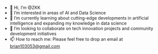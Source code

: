 - 👋 Hi, I’m @ZKK
- 👀  I’m interested in areas of AI and Data Science
- 🌱 I’m currently learning about cutting-edge developments in artificial intelligence and expanding my knowledge in data science
- 💞️ I’m looking to collaborate on tech innovation projects and community development initiatives
- 📫 How to reach me: Please feel free to drop an email at brian103053@gmail.com

<!---
ZKK/ZKK is a ✨ special ✨ repository because its `README.md` (this file) appears on your GitHub profile.
You can click the Preview link to take a look at your changes.
--->
